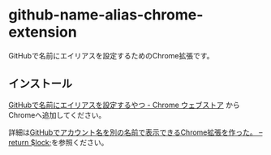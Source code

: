 # github-name-alias-chrome-extension

GitHubで名前にエイリアスを設定するためのChrome拡張です。

## インストール

[GitHubで名前にエイリアスを設定するやつ \- Chrome ウェブストア](https://chrome.google.com/webstore/detail/github%E3%81%A7%E5%90%8D%E5%89%8D%E3%81%AB%E3%82%A8%E3%82%A4%E3%83%AA%E3%82%A2%E3%82%B9%E3%82%92%E8%A8%AD%E5%AE%9A%E3%81%99%E3%82%8B%E3%82%84%E3%81%A4/kaeihhbcakibjinkmleoejleokchbbaj?hl=ja&authuser=0) からChromeへ追加してください。

詳細は[GitHubでアカウント名を別の名前で表示できるChrome拡張を作った。 – return $lock;](https://retrorocket.biz/archives/909)を参照ください。
